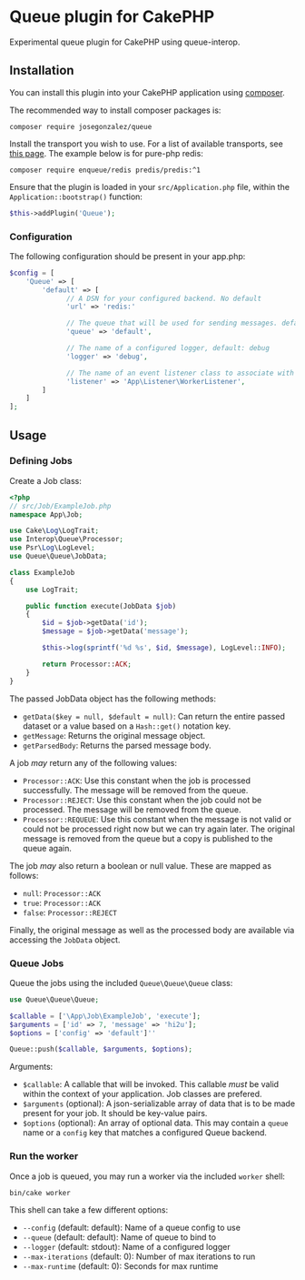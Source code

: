 # Queue plugin for CakePHP

Experimental queue plugin for CakePHP using queue-interop.

## Installation

You can install this plugin into your CakePHP application using [composer](https://getcomposer.org).

The recommended way to install composer packages is:

```shell
composer require josegonzalez/queue
```

Install the transport you wish to use. For a list of available transports, see [this page](https://php-enqueue.github.io/transport). The example below is for pure-php redis:

```shell
composer require enqueue/redis predis/predis:^1
```

Ensure that the plugin is loaded in your `src/Application.php` file, within the `Application::bootstrap()` function:

```php
$this->addPlugin('Queue');
```

### Configuration

The following configuration should be present in your app.php:

```php
$config = [
    'Queue' => [
        'default' => [
              // A DSN for your configured backend. No default
              'url' => 'redis:'

              // The queue that will be used for sending messages. default: default
              'queue' => 'default',

              // The name of a configured logger, default: debug
              'logger' => 'debug',

              // The name of an event listener class to associate with the worker
              'listener' => 'App\Listener\WorkerListener',
        ]
    ]
];
```

## Usage

### Defining Jobs

Create a Job class:

```php
<?php
// src/Job/ExampleJob.php
namespace App\Job;

use Cake\Log\LogTrait;
use Interop\Queue\Processor;
use Psr\Log\LogLevel;
use Queue\Queue\JobData;

class ExampleJob
{
    use LogTrait;

    public function execute(JobData $job)
    {
        $id = $job->getData('id');
        $message = $job->getData('message');

        $this->log(sprintf('%d %s', $id, $message), LogLevel::INFO);

        return Processor::ACK;
    }
}
```

The passed JobData object has the following methods:

- `getData($key = null, $default = null)`: Can return the entire passed dataset or a value based on a `Hash::get()` notation key.
- `getMessage`: Returns the original message object.
- `getParsedBody`: Returns the parsed message body.

A job _may_ return any of the following values:

- `Processor::ACK`: Use this constant when the job is processed successfully. The message will be removed from the queue.
- `Processor::REJECT`: Use this constant when the job could not be processed. The message will be removed from the queue.
- `Processor::REQUEUE`: Use this constant when the message is not valid or could not be processed right now but we can try again later. The original message is removed from the queue but a copy is published to the queue again.

The job _may_ also return a boolean or null value. These are mapped as follows:

- `null`: `Processor::ACK`
- `true`: `Processor::ACK`
- `false`: `Processor::REJECT`

Finally, the original message as well as the processed body are available via accessing the `JobData` object.

### Queue Jobs

Queue the jobs using the included `Queue\Queue\Queue` class:

```php
use Queue\Queue\Queue;

$callable = ['\App\Job\ExampleJob', 'execute'];
$arguments = ['id' => 7, 'message' => 'hi2u'];
$options = ['config' => 'default']''

Queue::push($callable, $arguments, $options);
```

Arguments:
  - `$callable`: A callable that will be invoked. This callable _must_ be valid within the context of your application. Job classes are prefered.
  - `$arguments` (optional): A json-serializable array of data that is to be made present for your job. It should be key-value pairs.
  - `$options` (optional): An array of optional data. This may contain a `queue` name or a `config` key that matches a configured Queue backend.


### Run the worker

Once a job is queued, you may run a worker via the included `worker` shell:

```shell
bin/cake worker
```

This shell can take a few different options:

- `--config` (default: default): Name of a queue config to use
- `--queue` (default: default): Name of queue to bind to
- `--logger` (default: stdout): Name of a configured logger
- `--max-iterations` (default: 0): Number of max iterations to run
- `--max-runtime` (default: 0): Seconds for max runtime
